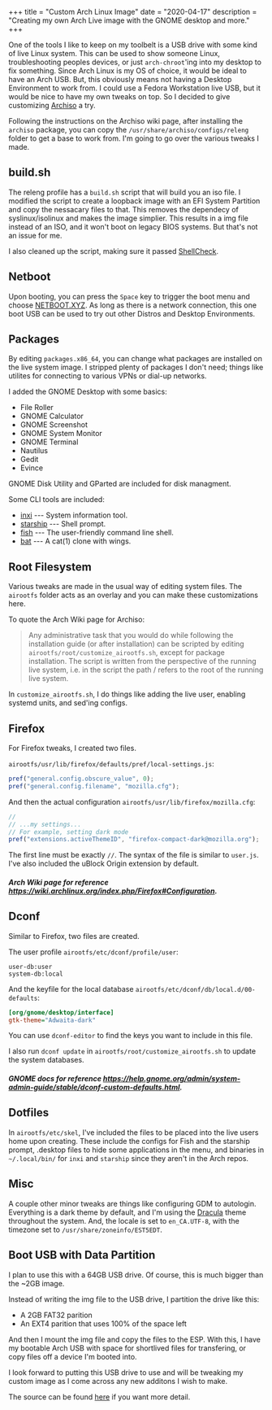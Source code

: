 +++
title = "Custom Arch Linux Image"
date = "2020-04-17"
description = "Creating my own Arch Live image with the GNOME desktop and more."
+++

One of the tools I like to keep on my toolbelt is a USB drive with some kind of live Linux system. This can be used to show someone Linux, troubleshooting peoples devices, or just `arch-chroot`'ing into my desktop to fix something. Since Arch Linux is my OS of choice, it would be ideal to have an Arch USB. But, this obviously means not having a Desktop Environment to work from. I could use a Fedora Workstation live USB, but it would be nice to have my own tweaks on top. So I decided to give customizing [Archiso](https://wiki.archlinux.org/index.php/Archiso) a try.

Following the instructions on the Archiso wiki page, after installing the `archiso` package, you can copy the `/usr/share/archiso/configs/releng` folder to get a base to work from. I'm going to go over the various tweaks I made.

## build.sh

The releng profile has a `build.sh` script that will build you an iso file. I modified the script to create a loopback image with an EFI System Partition and copy the nessacary files to that. This removes the dependecy of syslinux/isolinux and makes the image simplier. This results in a img file instead of an ISO, and it won't boot on legacy BIOS systems. But that's not an issue for me.

I also cleaned up the script, making sure it passed [ShellCheck](https://github.com/koalaman/shellcheck).

## Netboot

Upon booting, you can press the `Space` key to trigger the boot menu and choose [NETBOOT.XYZ](https://netboot.xyz/). As long as there is a network connection, this one boot USB can be used to try out other Distros and Desktop Environments.

## Packages
By editing `packages.x86_64`, you can change what packages are installed on the live system image. I stripped plenty of packages I don't need; things like utilites for connecting to various VPNs or dial-up networks.

I added the GNOME Desktop with some basics:

+ File Roller
+ GNOME Calculator
+ GNOME Screenshot
+ GNOME System Monitor
+ GNOME Terminal
+ Nautilus
+ Gedit
+ Evince

GNOME Disk Utility and GParted are included for disk managment.

Some CLI tools are included:

+ [inxi](https://github.com/smxi/inxi) --- System information tool.
+ [starship](https://github.com/starship/starship) --- Shell prompt.
+ [fish](https://github.com/fish-shell/fish-shell) --- The user-friendly command line shell.
+ [bat](https://github.com/sharkdp/bat) --- A cat(1) clone with wings.

## Root Filesystem

Various tweaks are made in the usual way of editing system files. The `airootfs` folder acts as an overlay and you can make these customizations here.

To quote the Arch Wiki page for Archiso:

> Any administrative task that you would do while following the installation guide (or after installation) can be scripted by editing `airootfs/root/customize_airootfs.sh`, except for package installation. The script is written from the perspective of the running live system, i.e. in the script the path / refers to the root of the running live system.

In `customize_airootfs.sh`, I do things like adding the live user, enabling systemd units, and sed'ing configs.

## Firefox

For Firefox tweaks, I created two files.

`airootfs/usr/lib/firefox/defaults/pref/local-settings.js`:

```js
pref("general.config.obscure_value", 0);
pref("general.config.filename", "mozilla.cfg");
```

And then the actual configuration `airootfs/usr/lib/firefox/mozilla.cfg`:

```js
//
// ...my settings...
// For example, setting dark mode
pref("extensions.activeThemeID", "firefox-compact-dark@mozilla.org");
```

The first line must be exactly `//`. The syntax of the file is similar to `user.js`. I've also included the uBlock Origin extension by default.

##### Arch Wiki page for reference https://wiki.archlinux.org/index.php/Firefox#Configuration.

## Dconf

Similar to Firefox, two files are created.

The user profile `airootfs/etc/dconf/profile/user`:

```
user-db:user
system-db:local
```

And the keyfile for the local database `airootfs/etc/dconf/db/local.d/00-defaults`:

```ini
[org/gnome/desktop/interface]
gtk-theme="Adwaita-dark"
```

You can use `dconf-editor` to find the keys you want to include in this file.

I also run `dconf update` in `airootfs/root/customize_airootfs.sh` to update the system databases.

##### GNOME docs for reference https://help.gnome.org/admin/system-admin-guide/stable/dconf-custom-defaults.html.

## Dotfiles

In `airootfs/etc/skel`, I've included the files to be placed into the live users home upon creating. These include the configs for Fish and the starship prompt, .desktop files to hide some applications in the menu, and binaries in `~/.local/bin/` for `inxi` and `starship` since they aren't in the Arch repos.

## Misc

A couple other minor tweaks are things like configuring GDM to autologin. Everything is a dark theme by default, and I'm using the [Dracula](https://draculatheme.com/) theme throughout the system. And, the locale is set to `en_CA.UTF-8`, with the timezone set to `/usr/share/zoneinfo/EST5EDT`.

## Boot USB with Data Partition

I plan to use this with a 64GB USB drive. Of course, this is much bigger than the ~2GB image.

Instead of writing the img file to the USB drive, I partition the drive like this:

+ A 2GB FAT32 parition
+ An EXT4 parition that uses 100% of the space left

And then I mount the img file and copy the files to the ESP. With this, I have my bootable Arch USB with space for shortlived files for transfering, or copy files off a device I'm booted into.

I look forward to putting this USB drive to use and will be tweaking my custom image as I come across any new additons I wish to make.

The source can be found [here](https://github.com/tryton-vanmeer/archlinux) if you want more detail.